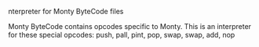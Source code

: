 nterpreter for Monty ByteCode files

Monty ByteCode contains opcodes specific to Monty. This is an interpreter for these special opcodes: push, pall, pint, pop, swap, swap, add, nop
